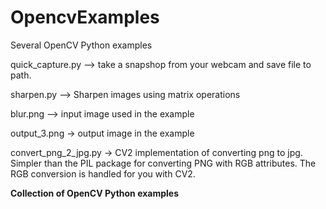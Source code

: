 # OpencvExamples
Several OpenCV Python examples

quick_capture.py --> take a snapshop from your webcam and save file to path.

sharpen.py --> Sharpen images using matrix operations

blur.png --> input image used in the example

output_3.png -> output image in the example

convert_png_2_jpg.py -> CV2 implementation of converting png to jpg. Simpler than the
PIL package for converting PNG with RGB attributes. The RGB conversion is handled for you
with CV2. 

<strong>Collection of OpenCV Python examples</strong>
